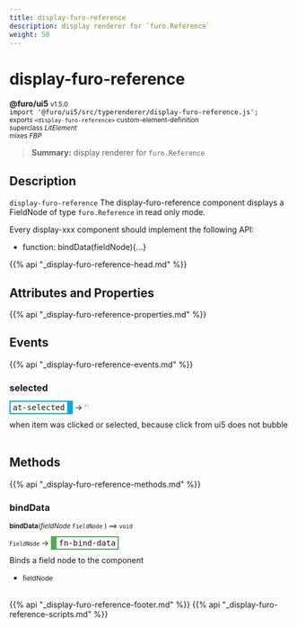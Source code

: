 ```yaml
---
title: display-furo-reference
description: display renderer for `furo.Reference`
weight: 50
---
```


# display-furo-reference
**@furo/ui5** <small>v1.5.0</small>
<br>`import '@furo/ui5/src/typerenderer/display-furo-reference.js';`<small>
<br>exports `<display-furo-reference>` custom-element-definition
<br>superclass *LitElement*
<br> mixes *FBP*</small>

> **Summary:** display renderer for `furo.Reference`

## Description

`display-furo-reference`
The display-furo-reference component displays a FieldNode of type `furo.Reference` in read only mode.

Every display-xxx component should implement the following API:
- function: bindData(fieldNode){...}

{{% api "_display-furo-reference-head.md" %}}

## Attributes and Properties
{{% api "_display-furo-reference-properties.md" %}}





## Events
{{% api "_display-furo-reference-events.md" %}}

### **selected**
<span  style="border-width:2px 10px 2px 2px; border-style: solid;border-color:  rgb(2, 168, 244);font-family:monospace; padding:2px 4px;">at-selected</span>
→ <small>``</small>

when item was clicked or selected, because click from ui5 does not bubble
<br><br>

## Methods
{{% api "_display-furo-reference-methods.md" %}}


### **bindData**
<small>**bindData**(*fieldNode* `FieldNode` ) ⟹ `void`</small>

<small>`FieldNode` </small> →
<span  style="border-width:2px 2px 2px 10px; border-style: solid;border-color:  rgb(76, 175, 80);font-family:monospace; padding:2px 4px;">fn-bind-data</span>

Binds a field node to the component

- <small>fieldNode </small>
<br><br>






{{% api "_display-furo-reference-footer.md" %}}
{{% api "_display-furo-reference-scripts.md" %}}
